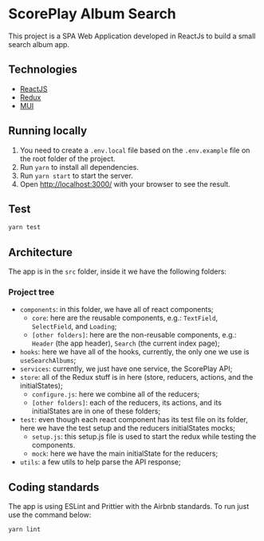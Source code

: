 # ScorePlay Album Search

This project is a SPA Web Application developed in ReactJs to build a small search album app.

## Technologies

- [ReactJS](https://reactjs.org/docs/getting-started.html)
- [Redux](https://react-redux.js.org/introduction/getting-started)
- [MUI](https://mui.com/getting-started/installation/)

## Running locally

1. You need to create a `.env.local` file based on the `.env.example` file on the root folder of the project.
2. Run `yarn` to install all dependencies.
3. Run `yarn start` to start the server.
4. Open [http://localhost:3000/](http://localhost:3000/) with your browser to see the result.

## Test

```sh
yarn test
```

## Architecture

The app is in the `src` folder, inside it we have the following folders:

### Project tree

- `components`: in this folder, we have all of react components;
  - `core`: here are the reusable components, e.g.: `TextField`, `SelectField`, and `Loading`;
  - `[other folders]`: here are the non-reusable components, e.g.: `Header` (the app header), `Search` (the current index page);
- `hooks`: here we have all of the hooks, currently, the only one we use is `useSearchAlbums`;
- `services`: currently, we just have one service, the ScorePlay API;
- `store`: all of the Redux stuff is in here (store, reducers, actions, and the initialStates);
  - `configure.js`: here we combine all of the reducers;
  - `[other folders]`: each of the reducers, its actions, and its initialStates are in one of these folders;
- `test`: even though each react component has its test file on its folder, here we have the test setup and the reducers initialStates mocks;
  - `setup.js`: this setup.js file is used to start the redux while testing the components.
  - `mock`: here we have the main initialState for the reducers;
- `utils`: a few utils to help parse the API response;

## Coding standards

The app is using ESLint and Prittier with the Airbnb standards. To run just use the command below:

```sh
yarn lint
```
